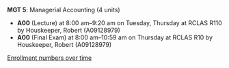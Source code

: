 **MGT 5**: Managerial Accounting (4 units)

- **A00** (Lecture) at 8:00 am–9:20 am on Tuesday, Thursday at RCLAS R110 by Houskeeper, Robert (A09128979)
- **A00** (Final Exam) at 8:00 am–10:59 am on Thursday at RCLAS R10 by Houskeeper, Robert (A09128979)

[Enrollment numbers over time](./MGT5.tsv)

